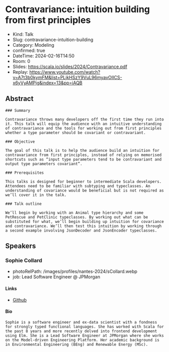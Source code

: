 # Contravariance: intuition building from first principles

- Kind: Talk
- Slug: contravariance-intuition-building
- Category: Modeling
- confirmed: true
- DateTime: 2024-02-16T14:50
- Room: 0
- Slides: https://scala.io/slides/2024/Contravariance.pdf
- Replay: https://www.youtube.com/watch?v=A7t3b0kymFM&list=PLjkHSzY9VuL96myavOIICS-x6yVyAMPjg&index=13&pp=iAQB

## Abstract

```
### Summary

Contravariance throws many developers off the first time they run into it. This talk will equip the audience with an intuitive understanding of contravariance and the tools for working out from first principles whether a type parameter should be covariant or contravariant.

### Objective

The goal of this talk is to help the audience build an intuition for contravariance from first principles, instead of relying on memorised shortcuts such as “input type parameters tend to be contravariant and output type parameters covariant”.

### Prerequisites

This talks is designed for beginner to intermediate Scala developers. Attendees need to be familiar with subtyping and typeclasses. An understanding of covariance would be beneficial but is not required as we’ll cover it in the talk.

### Talk outline

We’ll begin by working with an Animal type hierarchy and some PetRescue and PetClinic typeclasses. By working out what can be substituted for what, we’ll begin building up intuition for covariance and contravariance. We’ll then test this intuition by working through a second example involving JsonDecoder and JsonEncoder typeclasses.
```

## Speakers

### Sophie Collard

- photoRelPath: /images/profiles/nantes-2024/sCollard.webp
- job: Lead Software Engineer @ JPMorgan

#### Links

- [Github](https://github.com/sophiecollard)

#### Bio

```
Sophie is a software engineer and ex-data scientist with a fondness for strongly typed functional languages. She has worked with Scala for the past 8 years and more recently delved into frontend development using Elm. She is a Lead Software Engineer at JPMorgan where she works on the Model-driven Engineering Platform. Her academic background is in Environmental Engineering (BEng) and Renewable Energy (MSc).
```
